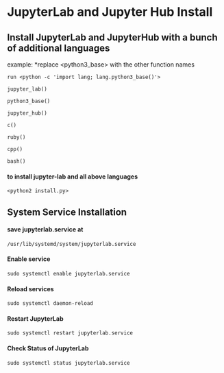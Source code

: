 # JupyterLab and Jupyter Hub Install

## Install JupyterLab and JupyterHub with a bunch of additional languages

example: *replace <python3_base> with the other function names

	run <python -c 'import lang; lang.python3_base()'>

	jupyter_lab()

	python3_base()

	jupyter_hub()

	c()

	ruby()

	cpp()

	bash()

####  to install jupyter-lab and all above languages 
	<python2 install.py>
## System Service Installation

#### save jupyterlab.service at 

	/usr/lib/systemd/system/jupyterlab.service


#### Enable service 

	sudo systemctl enable jupyterlab.service

#### Reload services

	sudo systemctl daemon-reload

#### Restart JupyterLab

	sudo systemctl restart jupyterlab.service

#### Check Status of JupyterLab

	sudo systemctl status jupyterlab.service

